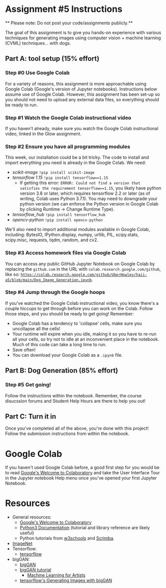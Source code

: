 # Assignment #5 Instructions
** Please note: Do not post your code/assignments publicly.**

The goal of this assignment is to give you hands-on experience with various techniques for generating images using computer vision + machine learning (CVML) techniques… with dogs.


## Part A: tool setup (15% effort)

### Step #0 Use Google Colab
For a variety of reasons, this assignment is more approachable using Google Colab (Google's version of Jupyter notebooks). Instructions below assume use of Google Colab. However, this assignment has been set-up so you should not need to upload any external data files, so everything should be ready to run.

### Step #1 Watch the Google Colab instructional video
If you haven't already, make sure you watch the Google Colab instructional video, linked in the Glow assignment.

### Step #2 Ensure you have all programming modules 
This week, our installation could be a bit tricky. The code to install and import everything you need is already in the Google Colab. We need:
* _scikit-image_ `!pip install scikit-image`
* _tensorflow 1.15_ `!pip install tensorflow==1.15`
  * If getting this error: `ERROR: Could not find a version that satisfies the requirement tensorflow==1.15`, you likely have python version 3.8 or later, which requires tensorflow 2.2 or later (as of writing, Colab uses Python 3.7.1). You may need to downgrade your python version (we can enforce the Python version in Google Colab by clicking Runtime -> Change Runtime Type).
* _tensorflow_hub_ `!pip install tensorflow_hub`
* _opencv-python_ `!pip install opencv-python`

We'll also need to import additional modules available in Google Colab, including: BytesIO, IPython.display, numpy, urllib, PIL, scipy.stats, scipy.misc, requests, tqdm, random, and cv2. 

### Step #3 Access homework files via Google Colab
You can access any public GitHub Jupyter Notebook on Google Colab by replacing the `github.com` in the URL with `colab.research.google.com/github`, like so: [`https://colab.research.google.com/github/UberHowley/haii-a5/blob/main/Dog_Image_Generation.ipynb`](https://colab.research.google.com/github/UberHowley/haii-a5/blob/main/Dog_Image_Generation.ipynb).

### Step #4 Jump through the Google hoops
If you've watched the Google Colab instructional video, you know there's a couple hiccups to get through before you can work on the Colab. Follow those steps, and you should be ready to get going! Remember:
* Google Colab has a tendency to 'collapse' cells, make sure you uncollapse all the cells!
* Your runtime will expire when you idle, making it so you have to re-run all your cells, so try not to idle at an inconvenient place in the notebook. Much of this code can take a long time to run.
* Save often!
* You can download your Google Colab as a `.ipynb` file.

## Part B: Dog Generation (85% effort)

### Step #5 Get going!
Follow the instructions within the notebook. Remember, the course disucssion forums and Student Help Hours are there to help you out!

## Part C: Turn it in
Once you've completed all of the above, you're done with this project! Follow the submission instructions from within the notebook.

# Google Colab
If you haven't used Google Colab before, a good first step for you would be to read [Google's Welcome to Colaboratory](https://colab.research.google.com/notebooks/intro.ipynb?utm_source=scs-index) and take the User Interface Tour in the Jupyter notebook Help menu once you've opened your first Jupyter Notebook.

# Resources
- General resources: 
    * [Google's Welcome to Colaboratory](https://colab.research.google.com/notebooks/intro.ipynb?utm_source=scs-index)
    * [Python3 Documentation](https://docs.python.org/3/index.html) (tutorial and library reference are likely useful)
    * Python tutorials from [w3schools](https://www.w3schools.com/python/) and [Scrimba](https://scrimba.com/learn/python).
- [ImageNet](http://www.image-net.org/)
- Tensorflow:
  * [tensorflow](https://www.tensorflow.org/)
- bigGAN:
  * [bigGAN](https://tfhub.dev/deepmind/biggan-128/2)
  * [bigGAN tutorial](https://colab.research.google.com/drive/1rqDwIddy0eunhhV8yrznG4SNiB5XWFJJ)
    * [Machine Learning for Artists](https://ml4a.github.io/)
  * [tensorflow's Generating Images with bigGAN](https://www.tensorflow.org/hub/tutorials/biggan_generation_with_tf_hub)
